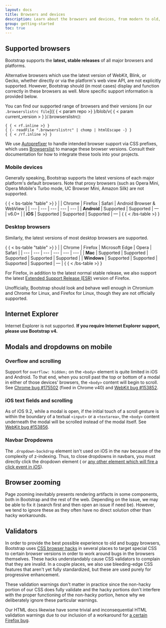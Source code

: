 ```yaml
---
layout: docs
title: Browsers and devices
description: Learn about the browsers and devices, from modern to old, that are supported by Bootstrap, including known quirks and bugs for each.
group: getting-started
toc: true
---
```


## Supported browsers

Bootstrap supports the **latest, stable releases** of all major browsers and
platforms.

Alternative browsers which use the latest version of WebKit, Blink, or Gecko,
whether directly or via the platform's web view API, are not explicitly
supported. However, Bootstrap should (in most cases) display and function
correctly in these browsers as well. More specific support information is
provided below.

You can find our supported range of browsers and their versions [in our
`.browserslistrc file`]({ { < param repo >} }/blob/v{ { < param current_version >
} }/.browserslistrc):

```text
{ { < rf.inline >} }
{ {- readFile ".browserslistrc" | chomp | htmlEscape -} }
{ { < /rf.inline >} }
```

We use [Autoprefixer](https://github.com/postcss/autoprefixer) to handle
intended browser support via CSS prefixes, which
uses [Browserslist](https://github.com/browserslist/browserslist) to manage
these browser versions. Consult their documentation for how to integrate these
tools into your projects.

### Mobile devices

Generally speaking, Bootstrap supports the latest versions of each major
platform's default browsers. Note that proxy browsers (such as Opera Mini, Opera
Mobile's Turbo mode, UC Browser Mini, Amazon Silk) are not supported.

{ { < bs-table "table" >} }
| | Chrome | Firefox | Safari | Android Browser &amp; WebView |
| --- | --- | --- | --- | --- |
| **Android** | Supported | Supported | <span class="text-body-secondary">
&mdash;</span> | v6.0+ |
| **iOS** | Supported | Supported |
Supported | <span class="text-body-secondary">&mdash;</span> |
{ { < /bs-table >} }

### Desktop browsers

Similarly, the latest versions of most desktop browsers are supported.

{ { < bs-table "table" >} }
| | Chrome | Firefox | Microsoft Edge | Opera | Safari |
| --- | --- | --- | --- | --- | --- |
| **Mac** | Supported | Supported | Supported | Supported | Supported |
| **Windows** | Supported | Supported | Supported |
Supported | <span class="text-body-secondary">&mdash;</span> |
{ { < /bs-table >} }

For Firefox, in addition to the latest normal stable release, we also support
the
latest [Extended Support Release (ESR)](https://www.mozilla.org/en-US/firefox/enterprise/)
version of Firefox.

Unofficially, Bootstrap should look and behave well enough in Chromium and
Chrome for Linux, and Firefox for Linux, though they are not officially
supported.

## Internet Explorer

Internet Explorer is not supported. **If you require Internet Explorer support,
please use Bootstrap v4.**

## Modals and dropdowns on mobile

### Overflow and scrolling

Support for `overflow: hidden;` on the `<body>` element is quite limited in iOS
and Android. To that end, when you scroll past the top or bottom of a modal in
either of those devices' browsers, the `<body>` content will begin to scroll.
See [Chrome bug #175502](https://issues.chromium.org/issues/40301599) (fixed in
Chrome v40)
and [WebKit bug #153852](https://bugs.webkit.org/show_bug.cgi?id=153852).

### iOS text fields and scrolling

As of iOS 9.2, while a modal is open, if the initial touch of a scroll gesture
is within the boundary of a textual `<input>` or a `<textarea>`, the `<body>`
content underneath the modal will be scrolled instead of the modal itself.
See [WebKit bug #153856](https://bugs.webkit.org/show_bug.cgi?id=153856).

### Navbar Dropdowns

The `.dropdown-backdrop` element isn't used on iOS in the nav because of the
complexity of z-indexing. Thus, to close dropdowns in navbars, you must directly
click the dropdown element (
or [any other element which will fire a click event in iOS](https://developer.mozilla.org/en-US/docs/Web/API/Element/click_event#Safari_Mobile)).

## Browser zooming

Page zooming inevitably presents rendering artifacts in some components, both in
Bootstrap and the rest of the web. Depending on the issue, we may be able to fix
it (search first and then open an issue if need be). However, we tend to ignore
these as they often have no direct solution other than hacky workarounds.

## Validators

In order to provide the best possible experience to old and buggy browsers,
Bootstrap uses [CSS browser hacks](http://browserhacks.com/) in several places
to target special CSS to certain browser versions in order to work around bugs
in the browsers themselves. These hacks understandably cause CSS validators to
complain that they are invalid. In a couple places, we also use bleeding-edge
CSS features that aren't yet fully standardized, but these are used purely for
progressive enhancement.

These validation warnings don't matter in practice since the non-hacky portion
of our CSS does fully validate and the hacky portions don't interfere with the
proper functioning of the non-hacky portion, hence why we deliberately ignore
these particular warnings.

Our HTML docs likewise have some trivial and inconsequential HTML validation
warnings due to our inclusion of a workaround
for [a certain Firefox bug](https://bugzilla.mozilla.org/show_bug.cgi?id=654072).

